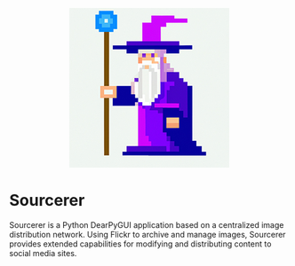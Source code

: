 <p align="center">
  <img src="https://github.com/schnipdip/Sourcerer/blob/ace6eecd7ced289f5097c5d8f71baa97bf5e6dfc/img/Sourcerer%20Pixel%20Art%20Logo%202x2.jpg">
    </img>
</p>

# Sourcerer
Sourcerer is a Python DearPyGUI application based on a centralized image distribution network. Using Flickr to archive and manage images, Sourcerer provides extended capabilities for modifying and distributing content to social media sites.
